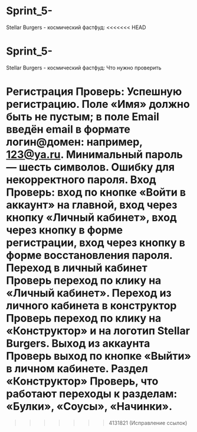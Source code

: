 # Sprint_5-
Stellar Burgers - космический фастфуд:
<<<<<<< HEAD
# Sprint_5-
Stellar Burgers - космический фастфуд:
Что нужно проверить

Регистрация Проверь:
Успешную регистрацию.
Поле «Имя» должно быть не пустым; 
в поле Email введён email в формате логин@домен: например, 123@ya.ru.
Минимальный пароль — шесть символов. 
Ошибку для некорректного пароля. 
Вход Проверь: 
вход по кнопке «Войти в аккаунт» на главной, 
вход через кнопку «Личный кабинет»,
вход через кнопку в форме регистрации, 
вход через кнопку в форме восстановления пароля.
Переход в личный кабинет Проверь переход по клику на «Личный кабинет». 
Переход из личного кабинета в конструктор
Проверь переход по клику на «Конструктор» и на логотип Stellar Burgers.
Выход из аккаунта Проверь выход по кнопке «Выйти» в личном кабинете. 
Раздел «Конструктор» Проверь, что работают переходы к разделам: 
«Булки», «Соусы», «Начинки».
=======
>>>>>>> 4131821 (Исправление ссылок)
